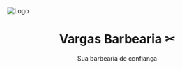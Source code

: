 <img align="center" src="https://raw.githubusercontent.com/gist/gustavo-zsilva/3704cb76d9f413655b86e90d3a100d8f/raw/e09468d0e2c3e3855eb8e09c1b990c6032f98460/moustache.svg" alt="Logo" />
<h1 align="center">Vargas Barbearia ✂</h1>
<p align="center">Sua barbearia de confiança</p>

